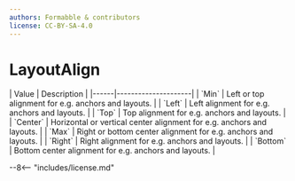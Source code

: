```yaml
---
authors: Formabble & contributors
license: CC-BY-SA-4.0
---
```



# LayoutAlign

<div class="sh-parameters" markdown="1">
| Value  | Description |
|------|---------------------|
| `Min` | Left or top alignment for e.g. anchors and layouts. |
| `Left` | Left alignment for e.g. anchors and layouts. |
| `Top` | Top alignment for e.g. anchors and layouts. |
| `Center` | Horizontal or vertical center alignment for e.g. anchors and layouts. |
| `Max` | Right or bottom center alignment for e.g. anchors and layouts. |
| `Right` | Right alignment for e.g. anchors and layouts. |
| `Bottom` | Bottom center alignment for e.g. anchors and layouts. |

</div>

--8<-- "includes/license.md"
